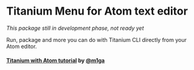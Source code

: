 # Titanium Menu for Atom text editor
*This package still in development phase, not ready yet*

Run, package and more you can do with Titanium CLI directly from your Atom editor.

#### [Titanium with Atom tutorial](https://github.com/m1ga/titanium_with_atom) by [@m1ga](https://github.com/m1ga)
